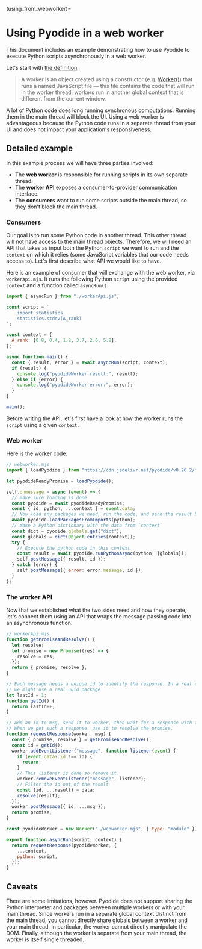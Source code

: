 (using_from_webworker)=

# Using Pyodide in a web worker

This document includes an example demonstrating how to use Pyodide to execute
Python scripts asynchronously in a web worker.

Let's start with [the definition][worker api].

> A worker is an object created using a constructor (e.g. [Worker()][worker constructor])
> that runs a named JavaScript file — this file contains the code
> that will run in the worker thread; workers run in another global context that
> is different from the current window.

A lot of Python code does long running synchronous computations. Running them in
the main thread will block the UI. Using a web worker is advantageous because
the Python code runs in a separate thread from your UI and does not impact your
application's responsiveness.

## Detailed example

In this example process we will have three parties involved:

- The **web worker** is responsible for running scripts in its own separate thread.
- The **worker API** exposes a consumer-to-provider communication interface.
- The **consumer**s want to run some scripts outside the main thread, so they
  don't block the main thread.

### Consumers

Our goal is to run some Python code in another thread. This other thread will
not have access to the main thread objects. Therefore, we will need an API that
takes as input both the Python `script` we want to run and the `context` on
which it relies (some JavaScript variables that our code needs access to). Let's
first describe what API we would like to have.

Here is an example of consumer that will exchange with the web worker, via
`workerApi.mjs`. It runs the following Python `script` using the provided
`context` and a function called `asyncRun()`.

```js
import { asyncRun } from "./workerApi.js";

const script = `
    import statistics
    statistics.stdev(A_rank)
`;

const context = {
  A_rank: [0.8, 0.4, 1.2, 3.7, 2.6, 5.8],
};

async function main() {
  const { result, error } = await asyncRun(script, context);
  if (result) {
    console.log("pyodideWorker result:", result);
  } else if (error) {
    console.log("pyodideWorker error:", error);
  }
}

main();
```

Before writing the API, let's first have a look at how the worker runs the
`script` using a given `context`.

### Web worker

Here is the worker code:

```js
// webworker.mjs
import { loadPyodide } from "https://cdn.jsdelivr.net/pyodide/v0.26.2/full/pyodide.mjs";

let pyodideReadyPromise = loadPyodide();

self.onmessage = async (event) => {
  // make sure loading is done
  const pyodide = await pyodideReadyPromise;
  const { id, python, ...context } = event.data;
  // Now load any packages we need, run the code, and send the result back.
  await pyodide.loadPackagesFromImports(python);
  // make a Python dictionary with the data from `context`
  const dict = pyodide.globals.get("dict");
  const globals = dict(Object.entries(context));
  try {
    // Execute the python code in this context
    const result = await pyodide.runPythonAsync(python, {globals});
    self.postMessage({ result, id });
  } catch (error) {
    self.postMessage({ error: error.message, id });
  }
};
```

### The worker API

Now that we established what the two sides need and how they operate, let's
connect them using an API that wraps the message passing code into an
asynchronous function. 

```js
// workerApi.mjs
function getPromiseAndResolve() {
  let resolve;
  let promise = new Promise((res) => {
    resolve = res;
  });
  return { promise, resolve };
}

// Each message needs a unique id to identify the response. In a real example,
// we might use a real uuid package
let lastId = 1;
function getId() {
  return lastId++;
}

// Add an id to msg, send it to worker, then wait for a response with the same id.
// When we get such a response, use it to resolve the promise.
function requestResponse(worker, msg) {
  const { promise, resolve } = getPromiseAndResolve();
  const id = getId();
  worker.addEventListener("message", function listener(event) {
    if (event.data?.id !== id) {
      return;
    }
    // This listener is done so remove it.
    worker.removeEventListener("message", listener);
    // Filter the id out of the result
    const {id, ...result} = data;
    resolve(result);
  });
  worker.postMessage({ id, ...msg });
  return promise;
}

const pyodideWorker = new Worker("./webworker.mjs", { type: "module" });

export function asyncRun(script, context) {
  return requestResponse(pyodideWorker, {
    ...context,
    python: script,
  });
}
```

[worker api]: https://developer.mozilla.org/en-US/docs/Web/API/Web_Workers_API
[worker constructor]: https://developer.mozilla.org/en-US/docs/Web/API/Worker/Worker

## Caveats

There are some limitations, however. Pyodide does not support sharing the Python
interpreter and packages between multiple workers or with your main thread.
Since workers run in a separate global context distinct from the main thread,
you cannot directly share globals between a worker and your main thread. In
particular, the worker cannot directly manipulate the DOM. Finally, although the
worker is separate from your main thread, the worker is itself single threaded.
